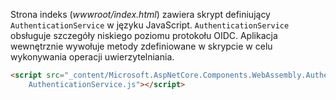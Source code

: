 Strona indeks (*wwwroot/index.html*) zawiera skrypt definiujący `AuthenticationService` w języku JavaScript. `AuthenticationService` obsługuje szczegóły niskiego poziomu protokołu OIDC. Aplikacja wewnętrznie wywołuje metody zdefiniowane w skrypcie w celu wykonywania operacji uwierzytelniania.

```html
<script src="_content/Microsoft.AspNetCore.Components.WebAssembly.Authentication/
    AuthenticationService.js"></script>
```
